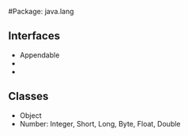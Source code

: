 #Package: java.lang

## Interfaces
* Appendable
* 
* 

## Classes
* Object
* Number: Integer, Short, Long, Byte, Float, Double
